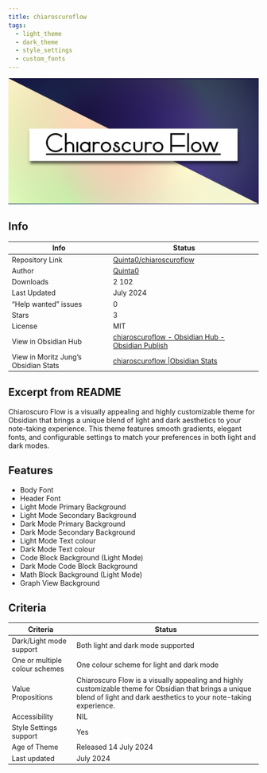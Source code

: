 ```yaml
---
title: chiaroscuroflow
tags:
  - light_theme
  - dark_theme
  - style_settings
  - custom_fonts
---
```


<img src="https://raw.githubusercontent.com/Quinta0/chiaroscuroflow/refs/heads/master/image.png">

## Info

|Info|Status|
|---|---|
|Repository Link|[Quinta0/chiaroscuroflow](https://github.com/Quinta0/chiaroscuroflow)|
|Author|[Quinta0](https://github.com/Quinta0)|
|Downloads|2 102|
|Last Updated|July 2024|
|“Help wanted” issues|0|
|Stars|3|
|License|MIT|
|View in Obsidian Hub|[chiaroscuroflow \- Obsidian Hub \- Obsidian Publish](https://publish.obsidian.md/hub/02+-+Community+Expansions/02.05+All+Community+Expansions/Themes/chiaroscuroflow)|
|View in Moritz Jung’s Obsidian Stats|[chiaroscuroflow \|Obsidian Stats](https://www.moritzjung.dev/obsidian-stats/themes/chiaroscuroflow/)|

## Excerpt from README

Chiaroscuro Flow is a visually appealing and highly customizable theme for Obsidian that brings a unique blend of light and dark aesthetics to your note-taking experience. This theme features smooth gradients, elegant fonts, and configurable settings to match your preferences in both light and dark modes.

## Features

- Body Font
- Header Font
- Light Mode Primary Background
- Light Mode Secondary Background
- Dark Mode Primary Background
- Dark Mode Secondary Background
- Light Mode Text colour
- Dark Mode Text colour
- Code Block Background (Light Mode)
- Dark Mode Code Block Background
- Math Block Background (Light Mode)
- Graph View Background

## Criteria

|Criteria|Status|
|---|---|
|Dark/Light mode support|Both light and dark mode supported|
|One or multiple colour schemes|One colour scheme for light and dark mode|
|Value Propositions|Chiaroscuro Flow is a visually appealing and highly customizable theme for Obsidian that brings a unique blend of light and dark aesthetics to your note-taking experience.|
|Accessibility|NIL|
|Style Settings support|Yes|
|Age of Theme|Released 14 July 2024|
|Last updated|July 2024|
